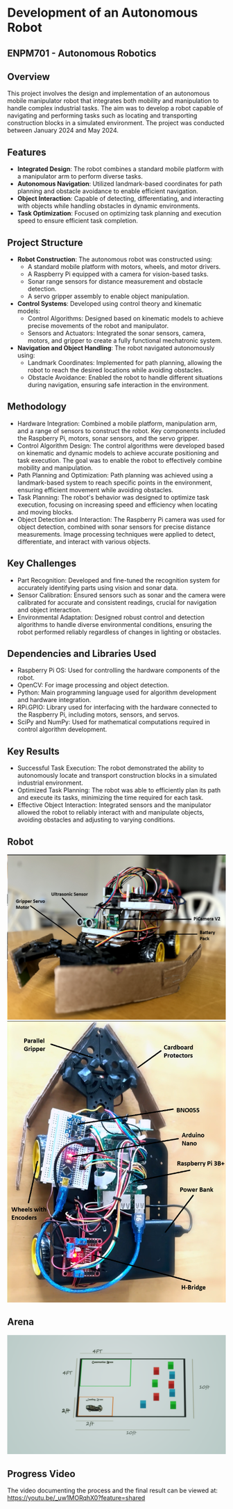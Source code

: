 # Development of an Autonomous Robot
## ENPM701 - Autonomous Robotics

## Overview
This project involves the design and implementation of an autonomous mobile manipulator robot that integrates both mobility and manipulation to handle complex industrial tasks. The aim was to develop a robot capable of navigating and performing tasks such as locating and transporting construction blocks in a simulated environment. The project was conducted between January 2024 and May 2024.

## Features
- **Integrated Design**: The robot combines a standard mobile platform with a manipulator arm to perform diverse tasks.
- **Autonomous Navigation**: Utilized landmark-based coordinates for path planning and obstacle avoidance to enable efficient navigation.
- **Object Interaction**: Capable of detecting, differentiating, and interacting with objects while handling obstacles in dynamic environments.
- **Task Optimization**: Focused on optimizing task planning and execution speed to ensure efficient task completion.

## Project Structure
- **Robot Construction**: The autonomous robot was constructed using:
  - A standard mobile platform with motors, wheels, and motor drivers.
  - A Raspberry Pi equipped with a camera for vision-based tasks.
  - Sonar range sensors for distance measurement and obstacle detection.
  - A servo gripper assembly to enable object manipulation.
- **Control Systems**: Developed using control theory and kinematic models:
  - Control Algorithms: Designed based on kinematic models to achieve precise movements of the robot and manipulator.
  - Sensors and Actuators: Integrated the sonar sensors, camera, motors, and gripper to create a fully functional mechatronic system.
- **Navigation and Object Handling**: The robot navigated autonomously using:
  - Landmark Coordinates: Implemented for path planning, allowing the robot to reach the desired locations while avoiding obstacles.
  - Obstacle Avoidance: Enabled the robot to handle different situations during navigation, ensuring safe interaction in the environment.

## Methodology
- Hardware Integration: Combined a mobile platform, manipulation arm, and a range of sensors to construct the robot. Key components included the Raspberry Pi, motors, sonar sensors, and the servo gripper.
- Control Algorithm Design: The control algorithms were developed based on kinematic and dynamic models to achieve accurate positioning and task execution. The goal was to enable the robot to effectively combine mobility and manipulation.
- Path Planning and Optimization: Path planning was achieved using a landmark-based system to reach specific points in the environment, ensuring efficient movement while avoiding obstacles.
- Task Planning: The robot's behavior was designed to optimize task execution, focusing on increasing speed and efficiency when locating and moving blocks.
- Object Detection and Interaction: The Raspberry Pi camera was used for object detection, combined with sonar sensors for precise distance measurements. Image processing techniques were applied to detect, differentiate, and interact with various objects.

## Key Challenges
- Part Recognition: Developed and fine-tuned the recognition system for accurately identifying parts using vision and sonar data.
- Sensor Calibration: Ensured sensors such as sonar and the camera were calibrated for accurate and consistent readings, crucial for navigation and object interaction.
- Environmental Adaptation: Designed robust control and detection algorithms to handle diverse environmental conditions, ensuring the robot performed reliably regardless of changes in lighting or obstacles.

## Dependencies and Libraries Used
- Raspberry Pi OS: Used for controlling the hardware components of the robot.
- OpenCV: For image processing and object detection.
- Python: Main programming language used for algorithm development and hardware integration.
- RPi.GPIO: Library used for interfacing with the hardware connected to the Raspberry Pi, including motors, sensors, and servos.
- SciPy and NumPy: Used for mathematical computations required in control algorithm development.

## Key Results
- Successful Task Execution: The robot demonstrated the ability to autonomously locate and transport construction blocks in a simulated industrial environment.
- Optimized Task Planning: The robot was able to efficiently plan its path and execute its tasks, minimizing the time required for each task.
- Effective Object Interaction: Integrated sensors and the manipulator allowed the robot to reliably interact with and manipulate objects, avoiding obstacles and adjusting to varying conditions.

## Robot
![](https://github.com/vishnumandala/Development-of-an-Autonomous-Robot/blob/main/1.png)  
![](https://github.com/vishnumandala/Development-of-an-Autonomous-Robot/blob/main/2.png)

## Arena
![](https://github.com/vishnumandala/Development-of-an-Autonomous-Robot/blob/main/Arena%203D.png)

## Progress Video
The video documenting the process and the final result can be viewed at: https://youtu.be/_uw1MORqhX0?feature=shared
